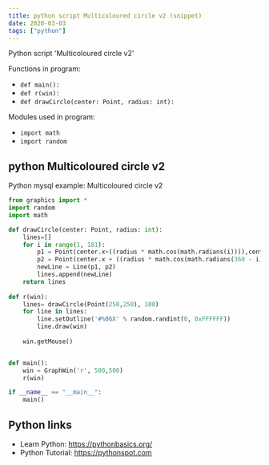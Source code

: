 ```yaml
---
title: python script Multicoloured circle v2 (snippet)
date: 2020-03-03
tags: ["python"]
---
```

Python script 'Multicoloured circle v2'

Functions in program: 
* `def main():`
* `def r(win):`
* `def drawCircle(center: Point, radius: int):`

Modules used in program: 
* `import math`
* `import random`

## python Multicoloured circle v2

Python mysql example: Multicoloured circle v2

```python
from graphics import *
import random
import math

def drawCircle(center: Point, radius: int):
    lines=[]
    for i in range(1, 181):
        p1 = Point(center.x+((radius * math.cos(math.radians(i)))),center.y+((radius * math.sin(math.radians(i)))))
        p2 = Point(center.x + ((radius * math.cos(math.radians(360 - i)))), center.y + ((radius * math.sin(math.radians(360 - i)))))
        newLine = Line(p1, p2)
        lines.append(newLine)
    return lines
    
def r(win):
    lines= drawCircle(Point(250,250), 100)
    for line in lines:
        line.setOutline('#%06X' % random.randint(0, 0xFFFFFF))
        line.draw(win)
    
    win.getMouse()


def main():
    win = GraphWin('r', 500,500)
    r(win)

if __name__ == "__main__":
    main()

```

## Python links

- Learn Python: https://pythonbasics.org/
- Python Tutorial: https://pythonspot.com
